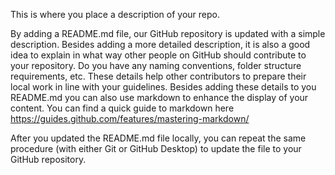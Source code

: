 This is where you place a description of your repo.

By adding a README.md file, our GitHub repository is updated with a simple description. Besides adding a more detailed description, it is also a good idea to explain in what way other people on GitHub should contribute to your repository. Do you have any naming conventions, folder structure requirements, etc. These details help other contributors to prepare their local work in line with your guidelines. Besides adding these details to you README.md you can also use markdown to enhance the display of your content. You can find a quick guide to markdown here https://guides.github.com/features/mastering-markdown/

After you updated the README.md file locally, you can repeat the same procedure (with either Git or GitHub Desktop) to update the file to your GitHub repository.
